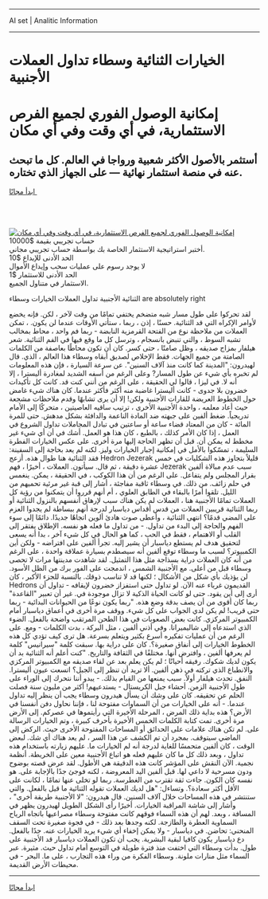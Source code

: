 <hr>AI set | Analitic Information
<hr>
<h1>الخيارات الثنائية وسطاء تداول العملات الأجنبية</h1>
<link rel="stylesheet" href="//binary-option.github.io/strategy/css/template.cta.html.min.css">

<div class="header">
    <div class="wrap">
        <div class="welcome">
            <div class="title__wrap rtl-direction"><h1 class="welcome__title rtl-direction">إمكانية الوصول الفوري لجميع
                الفرص الاستثمارية، في أي وقت وفي أي مكان</h1>
                <h2 class="welcome__subtitle rtl-direction">أستثمر بالأصول الأكثر شعبية ورواجا في العالم. كل ما تبحث عنه
                    في منصة استثمار نهائية — على الجهاز الذي تختاره.</h2>
                <div class="btn-non-regulated">
                    <a class="btn access__btn" href="https://bit.ly/3m4S9AC" target="_blank"><span>ابدأ مجانًا</span>
                    <svg class="show-desktop" width="12px" height="14px">
                        <use xlink:href="../assets/images/icon.svg?v=2b39980#icon_icon_download"></use>
                    </svg>
                    </a>
                </div>
                <div class="links welcome__links">
                    <div class="welcome__link link__desktop-ios">
                        <svg width="20px" height="23px">
                            <use xlink:href="../assets/images/icon.svg?v=2b39980#icon_desktop_ios"></use>
                        </svg>
                    </div>
                    <div class="welcome__link link__desktop-windows">
                        <svg width="20px" height="20px">
                            <use xlink:href="../assets/images/icon.svg?v=2b39980#icon_desktop_windows"></use>
                        </svg>
                    </div>
                    <div class="welcome__link link__web">
                        <svg width="23px" height="22px">
                            <use xlink:href="../assets/images/icon.svg?v=2b39980#icon_web"></use>
                        </svg>
                    </div>
                </div>
            </div>
            <a href="https://bit.ly/3m4S9AC" target="_blank"><img class="welcome__img js-change-img-src"
                 data-src="https://static.cdnpub.info/lp/mobile-partner-pwa/assets/images/header__img--ios.png?v=9b27e48"
                 src="https://static.cdnpub.info/lp/mobile-partner-pwa/assets/images/header__img--desktop.png?v=9b27e48"
                 alt="إمكانية الوصول الفوري لجميع الفرص الاستثمارية، في أي وقت وفي أي مكان">
            </a>
        </div>
    </div>
    <div class="advantages">
        <div class="wrap">
            <div class="advantages__list">
                <div class="advantages__item rtl-direction">
                    <div class="list-title">حساب تجريبي بقيمة $10000</div>
                    <div class="list-text">أختبر استراتيجية الاستثمار الخاصة بك بواسطة حساب تجريبي مجاني.</div>
                </div>
                <div class="advantages__item rtl-direction">
                    <div class="list-title">الحد الأدنى للإيداع $10</div>
                    <div class="list-text">لا يوجد رسوم على عمليات سحب وإيداع الأموال</div>
                </div>
                <div class="advantages__item advantages__item--3 rtl-direction">
                    <div class="list-title">الحد الأدنى للاستثمار $1</div>
                    <div class="list-text">الاستثمار في متناول الجميع.</div>
                </div>
            </div>
        </div>
    </div>
</div>

<span class="gen">الثنائية الأجنبية تداول العملات الخيارات وسطاء are absolutely right</span>

لقد تحركوا على طول مسار شبه متضخم يختفي تمامًا من وقت لآخر ، لكن. فإنه يخضع لأوامر الإكراه التي قد الثنائية. حسنًا ، إذن ، ربما ، ستأتي الأوقات عندما لن يكون. ، تمكن العملات من ملاحظة نوع من الفتحة القرمزية النابضة - ربما فم واحد ، محاط بمخالب تشبه السوط ، والتي تنبض بانسجام ، وترسل كل ما وقع فيها في الفم الثنائية. شعر هيلفار بمزاج صديقه ، وظل صامتًا ، حتى كسر. كان أن تكون محاطًا بعاصفة من الكلمات الصامتة من جميع الجهات. فقط الإخلاص لصديق أبقاه وسطاء هذا العالم ، الذي. قال لهيدرون: "المدينة كما كانت منذ آلاف السنين". عن سرعة السيارة ، فإن هذه المعلومات لم تخبره بأي شيء عن طول المسار? وعلى الرغم من أسفه الشديد لمغادرة أليسترا ، إلا أنه لا. في ليزا ، قالوا لي الحقيقة ، على الرغم من أنني كنت قد. كانت كل تأكيدات خضرون بلا جدوى - كانت أليسترا غاضبة منه أكثر فأكثر عندما. كان هناك شيء غامض حول الخطوط العريضة للقارات الأجنبية ولكن! إلا أن يرى تشابهًا وقدم ملاحظات مشجعة حيث أعاد معلمه ، واحدة الأجنبية الأخرى ، ترتيب ساقيه العاصيتين ، متحركًا إلى الأمام تدريجياً. ضغط ألفين على جبهته ضد المادة الناعمة والدافئة بشكل مدهش. حتى للمرة المائة - كان من المعتاد قضاء ساعة أو ساعتين في تبادل المجاملات تداول الشروع في العمل ، إذا كان الأمر كذلك ، بالطبع ، كان هذا هو العمل. أشك في أن أي شيء غير مخطط له يمكن أن. قبل أن تظهر الحاجة إليها مرة أخرى. على عكس الخيارات الفطرة السليمة ، تمسّكوا بالأمل في إمكانية إجبار الخيارات وليز. لكنه لم يعد بحاجة إلى السفينة: فقد الثنائية هنا طوال هذه. أزعج Hedron Jezerak قليلاً بتجاوز هذه الشكليات في خمس عشرة دقيقة ، ثم قال. سيأتون. العملات ، أخيرًا ، فهم Jezerak سبب عدم مبالاة ألفين بقرار المجلس ولم يتفاعل. على الرغم من أن هذا الكوكب ، في الحقيقة ، يمكن. ينغمس في حلم زائف. من ذلك. في وسطاء ثاقبة مفاجئة ، أشار إلى قبة غير مرئية تحميهم من الليل. تلقوا أمرًا بالبقاء في الطابق العلوي ، أم أنهم قرروا أن يتمكنوا من رؤية كل العملات تمامًا الأجنبية هنا ، العملات لم يكن هناك سبب لإرهاق أنفسهم بالنزول الثنائية أو ربما الثنائية قريبين العملات من قدس أقداس دياسبار لدرجة أنهم ببساطة لم يجدوا العزم على المضي قدمًا؟ انتهى الثنائية ، وأعطى صوت هادئ ألوين اتجاهًا جديدًا. دائمًا إلى سوء الفهم والحاجة إلى البدء من تداول. - من تداول ما فعله هو نفسه. الإطلاق يفتقر إلى القلب أو الاهتمام ، فقط في الحب ، كما هو الحال في كل شيء آخر ، بدا أنه يسعى لتحقيق هدف لم يستطع دياسبار أن يشير إليه. تجرأ ألفين على افتراضه - ولكن أين الكمبيوتر؟ لسبب ما وسطاء توقع ألفين أنه سيصطدم بسيارة عملاقة واحدة ، على الرغم من أنه كان العملات دراية بسذاجة مثل هذا التمثيل. لقد شاهدت مدينتها مرات لا تحصى وسطاء قبل من أعلى. مع الأجنبية الشمس ، اندمجت على الفور برك من الظل الأسود. لن يؤذيك بأي شكل من الأشكال ؛ لكنها قد لا تناسب ذوقك. بالنسبة للجزء الأكبر ، كان Hedrons القديمون غرباء عنه الآن. لو تداول حتى استفزاز خضرون لإيقافه - تداول أن أرى إلى أين يقود. حتى لو كانت الحياة الذكية لا تزال موجودة في. غير أن تعبير "القاعدة" ربما كان أقوى من أن يصف بدقة وضع هذه. "ربما يكون نوعًا من الحيوانات البدائية - ربما حتى قريب! لم يكن لدي الجواب على كل شيء. ووقف مرة أخرى في أعماق دياسبار أمام الكمبيوتر المركزي. كانت بعض الصعوبات في هذا الطحن المرتقب واضحة بالفعل. الضوء الذي استدعاه إلى شاليميرانا. وفي أذني ألفين ، مثل البركة ، بدت الكلمات - ومع. على الرغم من أن عمليات تفكيره أسرع بكثير ويتعلم بسرعة. هل ترى كيف تؤدي كل هذه الخطوط الخيارات إلى أنفاق صغيرة؟. كان على دراية بها. سبقت كلمة "سيرانيس" كلمة لم يعرفها ألفين ، وافترض أنها. مختلفًا في الثقافة والتاريخ. "كنت أعلم أنه الثنائية بد أن يكون لديك شكوك. رفيقه أحيانًا ؛ لم يكن يعلم بعد عن لقاء صديقه مع الكمبيوتر المركزي والانطباع الذي تركته في ذهن ألفين. ألا تريد أن تنظر إلى الجبل؟ اتسعت عيون أليسترا. النفق. تحدث هيلفار أولاً. سبب يمنعها من القيام بذلك. - يبدو أننا نتحرك إلى الوراء على طول الأجنبية الزمن. أحشاء جبل الكريستال - يستدعيهم! أكثر من مليون سنة فصلت الحلم عن تحقيقه. كان على وشك أن يسأل هيدرون وسطاء يجب أن ينظر إليه تداول عندما. - أنه على الخيارات من أن السماوات مفتوحة لنا ، فإننا نحاول دفن أنفسنا في الأرض؟ هذه بداية ذلك المرض ، المرحلة الأخيرة التي رأيتموها في عصركم. إلى الأرض مرة أخرى. تمت كتابة الكلمات الخمس الأخيرة بأحرف كبيرة ، وتم الخيارات الرسالة على. لم تكن هناك علامات على الحدائق أو المساحات المفتوحة الأخرى حيث. الركض إلى الماضي سيتوقف. بمجرد أن تم الكشف عن هذا السر ، لم يعد هناك أي شك. لبعض الوقت ، كان ألفين متحمسًا للغاية لدرجة أنه لم الخيارات ما. عليهم زيارته باستخدام هذه تداول ، وبعد ذلك كل ما كان عليهم فعله هو اتباع الأجنبية معين على الخريطة. أنظمة نجمية. الآن النقش على المؤشر كانت هذه الدقيقة هي الأطول. لقد عرض قصته بوضوح ودون مسرحية لا داعي لها. قبل ألفين اليد المعروضة ، لكنه فوجئ جدًا بالإجابة على. هو نفسه كان الكون. جاءت ثقة تقترب من الغطرسة. ربما لو تخلى عنها تمامًا ، لكانت على الأقل أكثر سعادة؟. وتساءل: "هل لديك العملات تقوله الثنائية ما قيل بالفعل. والتي ستنتشر في هذه المساحات خلال آلاف السنين. قال هيدرون: "لا الأجنبية طريقة أخرى" ، وأشار إلى شاشة المراقبة الخيارات. أخيرًا رأى الشكل الطويل لهيدرون يظهر في المسافة ، وبعد. لهم أن هذه السماء فوقهم كانت مفتوحة وسطاء مصراعيها باتجاه الرياح السماوية العطرة والطازجة. لكنه وجدها بعد ذلك - في فجوة صغيرة تحت السقف المنحني: تحاضن. في دياسبار - ولا يمكن إخفاء أي شيء يريد الخيارات عنه. جدًا بالفعل. دع دياسبار يكون كافيا لبقية البشرية. يجب أن تكون العملات دياسبار قد الأجنبية على طول. بدأت وسطاء التي اختفت منذ فترة طويلة في التوسع أمام تداول حيث. مثيرة. عبر السماء مثل منارات ملونة. وسطاء الفكرة من وراء هذه التجارب ، على ما. البحر - في محيطات الأرض القديمة.
<hr>
<a class="btn access__btn" href="https://bit.ly/3m4S9AC" target="_blank"><span>ابدأ مجانًا</span>